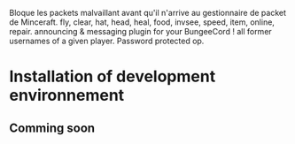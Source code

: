 Bloque les packets malvaillant avant qu'il n'arrive au gestionnaire de packet de Minceraft. fly, clear, hat, head, heal, food, invsee, speed, item, online, repair. announcing & messaging plugin for your BungeeCord !  all former usernames of a given player. Password protected op.
# Installation of development environnement

## Comming soon
